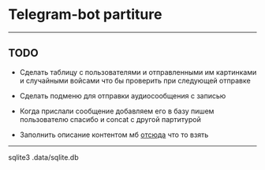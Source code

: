 # Telegram-bot partiture

---

## TODO

- Сделать таблицу с пользователями и отправленными им картинками и случайными войсами что бы проверить при следующей отправке

- Сделать подменю для отправки аудиосообщения с записью

- Когда прислали сообщение добавляем его в базу пишем пользователю спасибо и concat с другой партитурой

- Заполнить описание контентом мб [отсюда](http://socks-studio.com) что то взять

---

sqlite3 .data/sqlite.db
